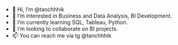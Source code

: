 - 👋 Hi, I’m @tanchhhik
- 👀 I’m interested in Business and Data Analysis, BI Development.
- 🌱 I’m currently learning SQL, Tableau, Python.
- 💞️ I’m looking to collaborate on BI projects. 
- 📫 You can reach me via tg @tanchhhik

<!---
Tanchhhik/Tanchhhik is a ✨ special ✨ repository because its `README.md` (this file) appears on your GitHub profile.
You can click the Preview link to take a look at your changes.
--->
